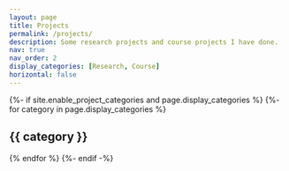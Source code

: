 ```yaml
---
layout: page
title: Projects
permalink: /projects/
description: Some research projects and course projects I have done.
nav: true
nav_order: 2
display_categories: [Research, Course]
horizontal: false
---
```


<!-- pages/projects.md -->
<div class="projects">
{%- if site.enable_project_categories and page.display_categories %}
  <!-- Display categorized projects -->
  {%- for category in page.display_categories %}
  <h2 class="category">{{ category }}</h2>
    {% endfor %}
{%- endif -%}
</div>
